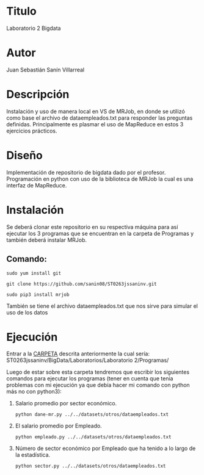 # Titulo

Laboratorio 2 Bigdata

# Autor

Juan Sebastián Sanín Villarreal

# Descripción

Instalación y uso de manera local en VS de MRJob, en donde se utilizó como base el archivo de dataempleados.txt para responder las preguntas definidas. Principalmente es plasmar el uso de MapReduce en estos 3 ejercicios prácticos.

# Diseño

Implementación de repositorio de bigdata dado por el profesor. Programación en python con uso de la biblioteca de MRJob la cual es una interfaz de MapReduce.

# Instalación

Se deberá clonar este repositorio en su respectiva máquina para así ejecutar los 3 programas que se encuentran en la carpeta de Programas y también deberá instalar MRJob.

## Comando:
  `sudo yum install git`
  
  `git clone https://github.com/sanin08/ST0263jssaninv.git`
  
  `sudo pip3 install mrjob`
  
También se tiene el archivo dataempleados.txt que nos sirve para simular el uso de los datos
  
 # Ejecución
 
 Entrar a la [CARPETA](https://github.com/sanin08/ST0263jssaninv/tree/main/BigData/Laboratorios/Laboratorio%202/Programas) descrita anteriormente la cual sería: ST0263jssaninv/BigData/Laboratorios/Laboratorio 2/Programas/
 
 Luego de estar sobre esta carpeta tendremos que escribir los siguientes comandos para ejecutar los programas (tener en cuenta que tenia problemas con mi ejecución ya que debía hacer mi comando con python más no con python3):
 
1. Salario promedio por sector económico.
 
   `python dane-mr.py ../../datasets/otros/dataempleados.txt`

2. El salario promedio por Empleado.

    `python empleado.py ../../datasets/otros/dataempleados.txt`
 
3. Número de sector económico por Empleado que ha tenido a lo largo de la estadística.
 
   `python sector.py ../../datasets/otros/dataempleados.txt`
